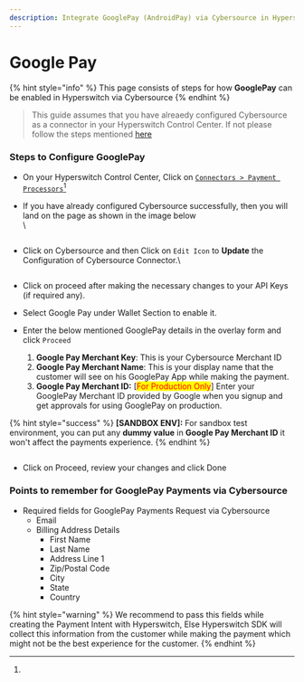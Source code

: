 ```yaml
---
description: Integrate GooglePay (AndroidPay) via Cybersource in Hyperswitch
---
```


# Google Pay

{% hint style="info" %}
This page consists of steps for how **GooglePay** can be enabled in Hyperswitch via Cybersource
{% endhint %}

> This guide assumes that you have alreaedy configured Cybersource as a connector in your Hyperswitch Control Center. If not please follow the steps mentioned [here](./)

### Steps to Configure GooglePay

* On your Hyperswitch Control Center, Click on [`Connectors > Payment Processors`](#user-content-fn-1)[^1]
*   If you have already configured Cybersource successfully, then you will land on the page as shown in the image below\
    \


    <figure><img src="../../../../.gitbook/assets/Screenshot 2024-03-14 at 1.36.58 PM.png" alt=""><figcaption></figcaption></figure>
*   Click on Cybersource and then Click on `Edit Icon` to **Update** the Configuration of Cybersource Connector.\


    <figure><img src="../../../../.gitbook/assets/Screenshot 2024-03-14 at 1.38.05 PM.png" alt=""><figcaption></figcaption></figure>
* Click on proceed after making the necessary changes to your API Keys (if required any).
* Select Google Pay under Wallet Section to enable it.
* Enter the below mentioned GooglePay details in the overlay form and click `Proceed`
  1. **Google Pay Merchant Key**: This is your Cybersource Merchant ID
  2. **Google Pay Merchant Name**: This is your display name that the customer will see on his GooglePay App while making the payment.
  3. **Google Pay Merchant ID:** \[<mark style="color:red;">For Production Only</mark>] Enter your GooglePay Merchant ID provided by Google when you signup and get approvals for using GooglePay on production.

{% hint style="success" %}
**\[SANDBOX ENV]:** For sandbox test environment, you can put any **dummy value** in **Google Pay Merchant ID** it won't affect the payments experience.
{% endhint %}

<figure><img src="../../../../.gitbook/assets/Screenshot 2024-03-14 at 1.46.32 PM.png" alt=""><figcaption></figcaption></figure>

* Click on Proceed, review your changes and click Done

### Points to remember for GooglePay Payments via Cybersource

* Required fields for GooglePay Payments Request via Cybersource
  * Email
  * Billing Address Details
    * First Name
    * Last Name
    * Address Line 1
    * Zip/Postal Code
    * City
    * State
    * Country

{% hint style="warning" %}
We recommend to pass this fields while creating the Payment Intent with Hyperswitch, Else Hyperswitch SDK will collect this information from the customer while making the payment which might not be the best experience for the customer.
{% endhint %}



[^1]: 
